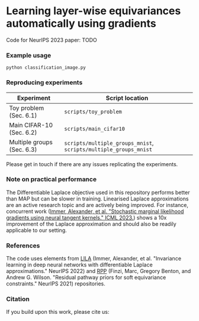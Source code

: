 # Learning layer-wise equivariances automatically using gradients

Code for NeurIPS 2023 paper: TODO

### Example usage

```
python classification_image.py 
```

### Reproducing experiments

| Experiment  | Script location |
| ------------- | ------------- |
| Toy problem (Sec. 6.1)  | `scripts/toy_problem`  |
| Main CIFAR-10 (Sec. 6.2)  | `scripts/main_cifar10` |
| Multiple groups (Sec. 6.3)  | `scripts/multiple_groups_mnist`, `scripts/multiple_groups_mnist` |

Please get in touch if there are any issues replicating the experiments.

### Note on practical performance

The Differentiable Laplace objective used in this repository performs better than MAP but can be slower in training. Linearised Laplace approximations are an active research topic and are actively being improved. For instance, concurrent work ([Immer, Alexander, et al. "Stochastic marginal likelihood gradients using neural tangent kernels." ICML 2023.](https://github.com/aleximmer/ntk-marglik)) shows a 10x improvement of the Laplace approximation and should also be readily applicable to our setting.

### References

The code uses elements from [LILA](https://github.com/tychovdo/lila) (Immer, Alexander, et al. "Invariance learning in deep neural networks with differentiable Laplace approximations." NeurIPS 2022) and [RPP](https://github.com/mfinzi/residual-pathway-priors) (Finzi, Marc, Gregory Benton, and Andrew G. Wilson. "Residual pathway priors for soft equivariance constraints." NeurIPS 2021) repositories.

### Citation

If you build upon this work, please cite us:

```

```
